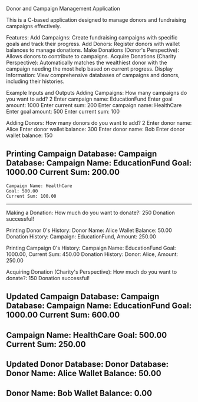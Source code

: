 Donor and Campaign Management Application

This is a C-based application designed to manage donors and fundraising campaigns effectively.

Features:
    Add Campaigns: Create fundraising campaigns with specific goals and track their progress.
    Add Donors: Register donors with wallet balances to manage donations.
    Make Donations (Donor's Perspective): Allows donors to contribute to campaigns.
    Acquire Donations (Charity Perspective): Automatically matches the wealthiest donor with the campaign needing the most help based on current progress.
    Display Information: View comprehensive databases of campaigns and donors, including their histories.
    
Example Inputs and Outputs
Adding Campaigns:
  How many campaigns do you want to add?
  2
  Enter campaign name: EducationFund
  Enter goal amount: 1000
  Enter current sum: 200
  Enter campaign name: HealthCare
  Enter goal amount: 500
  Enter current sum: 100

Adding Donors:
  How many donors do you want to add?
  2
  Enter donor name: Alice
  Enter donor wallet balance: 300
  Enter donor name: Bob
  Enter donor wallet balance: 150

  Printing Campaign Database:
  Campaign Database:
    Campaign Name: EducationFund
    Goal: 1000.00
    Current Sum: 200.00
  -----------------------
    Campaign Name: HealthCare
    Goal: 500.00
    Current Sum: 100.00
  -----------------------

Making a Donation:
  How much do you want to donate?:
  250
  Donation successful!
  
  Printing Donor 0's History:
  Donor Name: Alice
  Wallet Balance: 50.00
  Donation History:
    Campaign: EducationFund, Amount: 250.00
  
  Printing Campaign 0's History:
  Campaign Name: EducationFund
  Goal: 1000.00, Current Sum: 450.00
  Donation History:
  Donor: Alice, Amount: 250.00

Acquiring Donation (Charity's Perspective):
  How much do you want to donate?:
  150
  Donation successful!
  
  Updated Campaign Database:
  Campaign Database:
  Campaign Name: EducationFund
  Goal: 1000.00
  Current Sum: 600.00
  -----------------------
  Campaign Name: HealthCare
  Goal: 500.00
  Current Sum: 250.00
  -----------------------
  
  Updated Donor Database:
  Donor Database:
  Donor Name: Alice
  Wallet Balance: 50.00
  -----------------------
  Donor Name: Bob
  Wallet Balance: 0.00
  -----------------------
